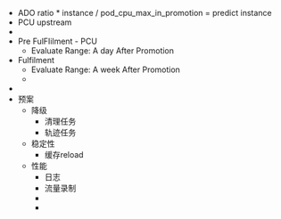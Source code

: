 - ADO ratio * instance / pod_cpu_max_in_promotion = predict instance
- PCU upstream
-
- Pre FulFIilment  - PCU
	- Evaluate Range: A day After Promotion
- Fulfilment
	- Evaluate Range: A week After Promotion
	-
-
- 预案
	- 降级
		- 清理任务
		- 轨迹任务
	- 稳定性
		- 缓存reload
	- 性能
		- 日志
		- 流量录制
		-
		-